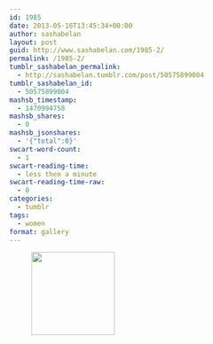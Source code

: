 ```yaml
---
id: 1985
date: 2013-05-16T13:45:34+00:00
author: sashabelan
layout: post
guid: http://www.sashabelan.com/1985-2/
permalink: /1985-2/
tumblr_sashabelan_permalink:
  - http://sashabelan.tumblr.com/post/50575899004
tumblr_sashabelan_id:
  - 50575899004
mashsb_timestamp:
  - 1470994758
mashsb_shares:
  - 0
mashsb_jsonshares:
  - '{"total":0}'
swcart-word-count:
  - 1
swcart-reading-time:
  - less then a minute
swcart-reading-time-raw:
  - 0
categories:
  - tumblr
tags:
  - women
format: gallery
---
```

<div id='gallery-317' class='gallery galleryid-1985 gallery-columns-3 gallery-size-thumbnail'>
  <figure class='gallery-item'> 
  
  <div class='gallery-icon portrait'>
    <a href='http://www.sashabelan.ru/1985-2/attachment/1986/'><img width="150" height="150" src="http://www.sashabelan.ru/wp-content/uploads/2013/05/tumblr_mmw8vyuB5H1qarj97o1_500-150x150.jpg" class="attachment-thumbnail size-thumbnail" alt="" /></a>
  </div></figure>
</div>